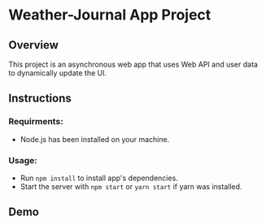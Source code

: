 # Weather-Journal App Project

## Overview

This project is an asynchronous web app that uses Web API and user data to dynamically update the UI.

## Instructions

### Requirments:

-   Node.js has been installed on your machine.

### Usage:

-   Run `npm install` to install app's dependencies.
-   Start the server with `npm start` or `yarn start` if yarn was installed.

## Demo

